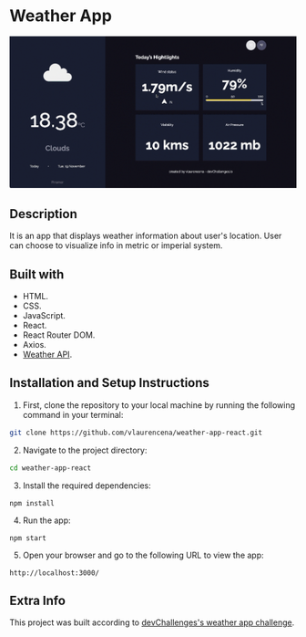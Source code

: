 # Weather App
![Weather app preview](src/media/weather-app-preview.gif)
## Description
It is an app that displays weather information about user's location. User can choose to visualize info in metric or imperial system. 
## Built with
* HTML.
* CSS.
* JavaScript.
* React.
* React Router DOM.
* Axios.
* [Weather API](https://openweathermap.org/api).

## Installation and Setup Instructions
1. First, clone the repository to your local machine by running the following command in your terminal:

```bash
git clone https://github.com/vlaurencena/weather-app-react.git
```

2. Navigate to the project directory:

```bash
cd weather-app-react
```

3. Install the required dependencies:

```
npm install
```

4. Run the app:
```
npm start
```

5. Open your browser and go to the following URL to view the app:
```
http://localhost:3000/
```

## Extra Info
This project was built according to [devChallenges's weather app challenge](https://devchallenges.io/challenges/mM1UIenRhK808W8qmLWv).
